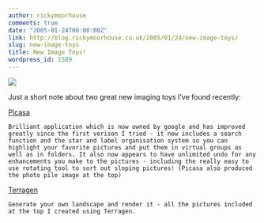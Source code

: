 ```yaml
---
author: rickymoorhouse
comments: true
date: "2005-01-24T00:00:00Z"
link: http://blog.rickymoorhouse.co.uk/2005/01/24/new-image-toys/
slug: new-image-toys
title: New Image Toys!
wordpress_id: 1589
---
```


[![](http://www.samespirit.net/ricky/resize.asp?width=250&path=/ricky/images/collage-web.jpg)](http://www.samespirit.net/ricky/gallery/photo.asp?section=../images&file=collage-web.jpg)  

Just a short note about two great new imaging toys I've found recently:  




[Picasa](http://www.picasa.com/)

    Brilliant application which is now owned by google and has improved greatly since the first verison I tried - it now includes a search function and the star and label organisation system so you can highlight your favorite pictures and put them in virtual groups as well as in folders. It also now appears to have unlimited undo for any enhancements you make to the pictures - including the really easy to use rotating tool to sort out sloping pictures! (Picasa also produced the photo pile image at the top)

[Terragen](http://www.planetside.co.uk/terragen/)

    Generate your own landscape and render it - all the pictures included at the top I created using Terragen.






